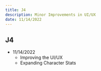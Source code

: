 ```yaml
---
title: J4
description: Minor Improvements in UI/UX
date: 11/14/2022
---
```


## J4

- 11/14/2022
  - Improving the UI/UX
  - Expanding Character Stats
